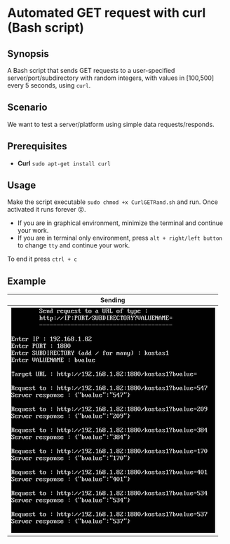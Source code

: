 # Automated GET request with curl (Bash script)

## Synopsis

A Bash script that sends GET requests to a user-specified server/port/subdirectory with random integers, with values in  [100,500] every 5 seconds, using ```curl```.

## Scenario

We want to test a server/platform using simple data requests/responds.

## Prerequisites

* **Curl** ```sudo apt-get install curl```

## Usage

Make the script executable ```sudo chmod +x CurlGETRand.sh``` and run. Once activated it runs forever :open_mouth:.
* If you are in graphical environment, minimize the terminal and continue your work.
* If you are in terminal only environment, press ```alt + right/left button``` to change ```tty``` and continue your work.

To end it press ```ctrl + c```

## Example

Sending|
------------ |
![example](/images/example.png) |

